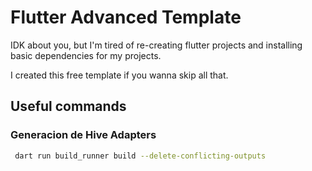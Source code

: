 # Flutter Advanced Template

IDK about you, but I'm tired of re-creating flutter projects and installing basic dependencies for my projects.

I created this free template if you wanna skip all that.

## Useful commands

### Generacion de Hive Adapters

```bash
 dart run build_runner build --delete-conflicting-outputs
```